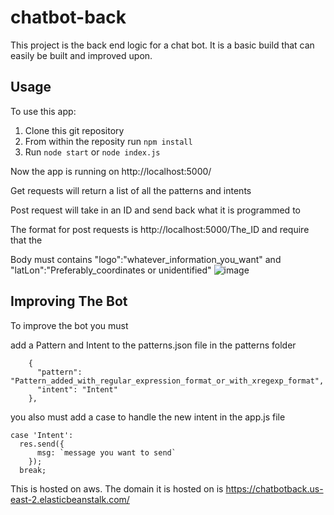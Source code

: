 # chatbot-back
This project is the back end logic for a chat bot. It is a basic build that can easily be built and improved upon.

## Usage
To use this app:
1. Clone this git repository 
2. From within the reposity run ```npm install``` 
3. Run ```node start``` or ```node index.js```

Now the app is running on http://localhost:5000/

Get requests will return a list of all the patterns and intents

Post request will take in an ID and send back what it is programmed to

The format for post requests is http://localhost:5000/The_ID and require that the 

Body must contains "logo":"whatever_information_you_want" and "latLon":"Preferably_coordinates or unidentified"
![image](https://user-images.githubusercontent.com/71030500/127406617-753c2dfe-499b-44b8-96b3-f091a918cd0d.png)


## Improving The Bot
To improve the bot you must 

add a Pattern and Intent to the patterns.json file in the patterns folder 
```
    {
      "pattern": "Pattern_added_with_regular_expression_format_or_with_xregexp_format",
      "intent": "Intent"
    },
```

you also must  add a case to handle the new intent in the app.js file
```
case 'Intent':
  res.send({
      msg: `message you want to send`
    });
  break;
```
This is hosted on aws. The domain it is hosted on is https://chatbotback.us-east-2.elasticbeanstalk.com/ 
